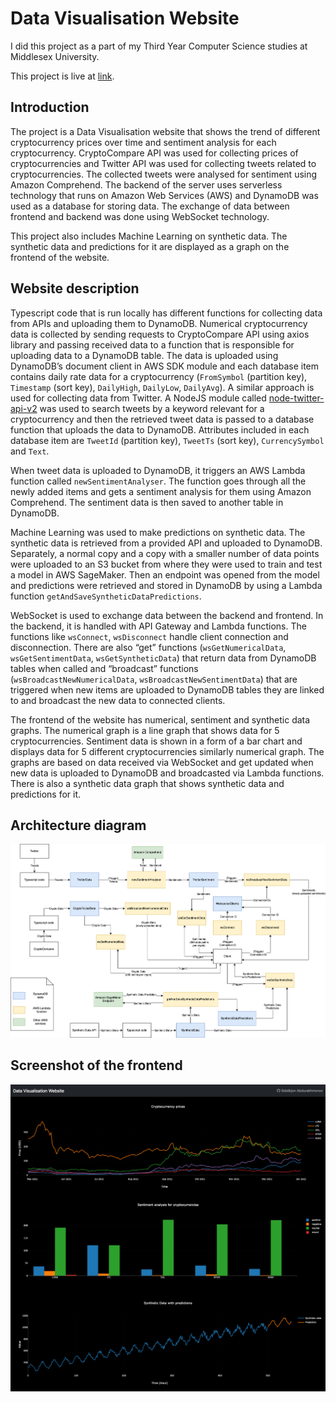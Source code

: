 # Data Visualisation Website
I did this project as a part of my Third Year Computer Science studies at Middlesex University.

This project is live at [link](https://cst3130-coursework2.s3.amazonaws.com/index.html).

## Introduction
The project is a Data Visualisation website that shows the trend of different cryptocurrency prices over time and sentiment analysis for each cryptocurrency. CryptoCompare API was used for collecting prices of cryptocurrencies and Twitter API was used for collecting tweets related to cryptocurrencies. The collected tweets were analysed for sentiment using Amazon Comprehend. The backend of the server uses serverless technology that runs on Amazon Web Services (AWS) and DynamoDB was used as a database for storing data. The exchange of data between frontend and backend was done using WebSocket technology.

This project also includes Machine Learning on synthetic data. The synthetic data and predictions for it are displayed as a graph on the frontend of the website.

## Website description
Typescript code that is run locally has different functions for collecting data from APIs and uploading them to DynamoDB. Numerical cryptocurrency data is collected by sending requests to CryptoCompare API using axios library and passing received data to a function that is responsible for uploading data to a DynamoDB table. The data is uploaded using DynamoDB’s document client in AWS SDK module and each database item contains daily rate data for a cryptocurrency (`FromSymbol` (partition key), `Timestamp` (sort key), `DailyHigh`, `DailyLow`, `DailyAvg`). A similar approach is used for collecting data from Twitter. A NodeJS module called [node-twitter-api-v2](https://www.npmjs.com/package/twitter-api-v2) was used to search tweets by a keyword relevant for a cryptocurrency and then the retrieved tweet data is passed to a database function that uploads the data to DynamoDB. Attributes included in each database item are `TweetId` (partition key), `TweetTs` (sort key), `CurrencySymbol` and `Text`.

When tweet data is uploaded to DynamoDB, it triggers an AWS Lambda function called `newSentimentAnalyser`. The function goes through all the newly added items and gets a sentiment analysis for them using Amazon Comprehend. The sentiment data is then saved to another table in DynamoDB.

Machine Learning was used to make predictions on synthetic data. The synthetic data is retrieved from a provided API and uploaded to DynamoDB. Separately, a normal copy and a copy with a smaller number of data points were uploaded to an S3 bucket from where they were used to train and test a model in AWS SageMaker. Then an endpoint was opened from the model and predictions were retrieved and stored in DynamoDB by using a Lambda function `getAndSaveSyntheticDataPredictions`.

WebSocket is used to exchange data between the backend and frontend. In the backend, it is handled with API Gateway and Lambda functions. The functions like `wsConnect`, `wsDisconnect` handle client connection and disconnection. There are also “get” functions (`wsGetNumericalData`, `wsGetSentimentData`, `wsGetSyntheticData`) that return data from DynamoDB tables when called and “broadcast” functions (`wsBroadcastNewNumericalData`, `wsBroadcastNewSentimentData`) that are triggered when new items are uploaded to DynamoDB tables they are linked to and broadcast the new data to connected clients.
 
The frontend of the website has numerical, sentiment and synthetic data graphs. The numerical graph is a line graph that shows data for 5 cryptocurrencies. Sentiment data is shown in a form of a bar chart and displays data for 5 different cryptocurrencies similarly numerical graph. The graphs are based on data received via WebSocket and get updated when new data is uploaded to DynamoDB and broadcasted via Lambda functions. There is also a synthetic data graph that shows synthetic data and predictions for it.

## Architecture diagram
![](images/diagram.png)

## Screenshot of the frontend
![](images/frontend.png)
